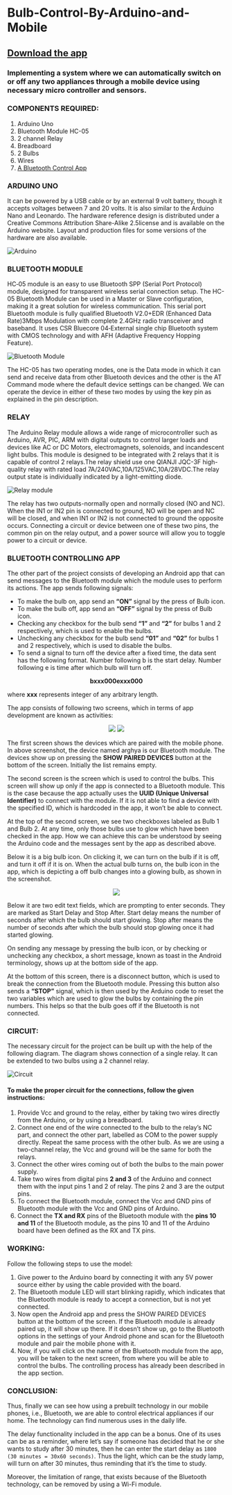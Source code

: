 # Bulb-Control-By-Arduino-and-Mobile

## [Download the app](https://github.com/Devansh-Maurya/Bulb-Control-By-Arduino-and-Mobile/raw/master/Bluetooth%20Bulb%20Control.apk)

### Implementing a system where we can automatically switch on or off any two appliances through a mobile device using necessary micro controller and sensors.

### COMPONENTS REQUIRED:
1. Arduino Uno
2. Bluetooth Module HC-05
3. 2 channel Relay
4. Breadboard
5. 2 Bulbs
6. Wires
7. [A Bluetooth Control App](https://github.com/Devansh-Maurya/Bulb-Control-By-Arduino-and-Mobile/raw/master/Bluetooth%20Bulb%20Control.apk)

### ARDUINO UNO
It can be powered by a USB cable or by an external 9 volt battery, though it accepts voltages between 7 and 20 volts. It is also similar to the Arduino Nano and Leonardo. The hardware reference design is distributed under a Creative Commons Attribution Share-Alike 2.5license and is available on the Arduino website. Layout and production files for some versions of the hardware are also available.

![Arduino](/arduino.png "Arduino")

### BLUETOOTH MODULE
HC‐05 module is an easy to use Bluetooth SPP (Serial Port Protocol) module, designed for transparent wireless serial connection setup. The HC-05 Bluetooth Module can be used in a Master or Slave configuration, making it a great solution for wireless communication. This serial port Bluetooth module is fully qualified Bluetooth V2.0+EDR (Enhanced Data
Rate)3Mbps Modulation with complete 2.4GHz radio transceiver and baseband. It uses CSR Bluecore 04‐External single chip Bluetooth system with CMOS technology and with AFH (Adaptive Frequency Hopping Feature).

![Bluetooth Module](/bluetooth.png "Bluetooth Module")

The HC-05 has two operating modes, one is the Data mode in which it can send and receive data from other Bluetooth devices and the other is the AT Command mode where the default device settings can be changed. We can operate the device in either of these two modes by using the key pin as explained in the pin description.

### RELAY
The Arduino Relay module allows a wide range of microcontroller such as Arduino, AVR, PIC, ARM with digital outputs to control larger loads and devices like AC or DC Motors, electromagnets, solenoids, and incandescent light bulbs. This module is designed to be integrated with 2 relays that it is capable of control 2 relays.The relay shield use one QIANJI JQC-3F high-quality relay with rated load 7A/240VAC,10A/125VAC,10A/28VDC.The relay output state is individually indicated by a light-emitting diode.

![Relay module](/relay.png "Relay module")

The relay has two outputs-normally open and normally closed (NO and NC). When the IN1 or IN2 pin is connected to ground, NO will be open and NC will be closed, and when IN1 or IN2 is not connected to ground the opposite occurs. Connecting a circuit or device between one of these two pins, the common pin on the relay output, and a power source will allow you to toggle power to a circuit or device.

### BLUETOOTH CONTROLLING APP
The other part of the project consists of developing an Android app that can send messages to the Bluetooth module which the module uses to perform its actions. The app sends following signals:

* To make the bulb on, app send an **“ON”** signal by the press of Bulb icon.
* To make the bulb off, app send an **“OFF”** signal by the press of Bulb icon.
* Checking any checkbox for the bulb send **“1”** and **“2”** for bulbs 1 and 2 respectively, which is used to enable the bulbs.
* Unchecking any checkbox for the bulb send **“01”** and **“02”** for bulbs 1 and 2 respectively, which is used to disable the bulbs.
* To send a signal to turn off the device after a fixed time, the data sent has the following format. Number following b is the start delay. Number following e is time after which bulb will turn off.

<p align="center">
  <b>bxxx000exxx000</b>
</p>
   
where **xxx** represents integer of any arbitrary length.

The app consists of following two screens, which in terms of app development are known as activities:

<p align="center">
  <img src="/screen1.png">
  <img src="/screen2.png">
</p>

The first screen shows the devices which are paired with the mobile phone. In above screenshot, the device named arghya is our Bluetooth module. The devices show up on pressing the **SHOW PAIRED DEVICES** button at the bottom of the screen. Initially the list remains empty.

The second screen is the screen which is used to control the bulbs. This screen will show up only if the app is connected to a Bluetooth module. This is the case because the app actually uses the **UUID (Unique Universal Identifier)** to connect with the module. If it is not able to find a device with the specified ID, which is hardcoded in the app, it won’t be able to
connect.

At the top of the second screen, we see two checkboxes labeled as Bulb 1 and Bulb 2. At any time, only those bulbs use to glow which have been checked in the app. How we can achieve this can be understood by seeing the Arduino code and the messages sent by the app as described above.

Below it is a big bulb icon. On clicking it, we can turn on the bulb if it is off, and turn it off if it is on. When the actual bulb turns on, the bulb icon in the app, which is depicting a off bulb changes into a glowing bulb, as shown in the screenshot.

<p align="center">
  <img src="/screen3.png">
</p>

Below it are two edit text fields, which are prompting to enter seconds. They are marked as Start Delay and Stop After. Start
delay means the number of seconds after which the bulb should start glowing. Stop after means the number of seconds after which the bulb should stop glowing once it had started glowing.

On sending any message by pressing the bulb icon, or by checking or unchecking any checkbox, a short message, known as toast in the Android terminology, shows up at the bottom side of the app.

At the bottom of this screen, there is a disconnect button, which is used to break the connection from the Bluetooth module. Pressing this button also sends a **“STOP”** signal, which is then used by the Arduino code to reset the two variables which are used to glow the bulbs by containing the pin numbers. This helps so that the bulb goes off if the Bluetooth is not connected.

### CIRCUIT:
The necessary circuit for the project can be built up with the help of the following diagram.
The diagram shows connection of a single relay. It can be extended to two bulbs using a 2
channel relay.

![Circuit](/circuit.png "Circuit")

#### To make the proper circuit for the connections, follow the given instructions:

1. Provide Vcc and ground to the relay, either by taking two wires directly from the
Arduino, or by using a breadboard.
2. Connect one end of the wire connected to the bulb to the relay’s NC part, and
connect the other part, labelled as COM to the power supply directly. Repeat the
same process with the other bulb. As we are using a two-channel relay, the Vcc and
ground will be the same for both the relays.
3. Connect the other wires coming out of both the bulbs to the main power supply.
4. Take two wires from digital pins **2 and 3** of the Arduino and connect them with the
input pins 1 and 2 of relay. The pins 2 and 3 are the output pins.
5. To connect the Bluetooth module, connect the Vcc and GND pins of Bluetooth
module with the Vcc and GND pins of Arduino.
6. Connect the **TX and RX** pins of the Bluetooth module with the **pins 10 and 11** of
the Bluetooth module, as the pins 10 and 11 of the Arduino board have been defined
as the RX and TX pins.

### WORKING:

Follow the following steps to use the model:
1. Give power to the Arduino board by connecting it with any 5V power source either
by using the cable provided with the board.
2. The Bluetooth module LED will start blinking rapidly, which indicates that the
Bluetooth module is ready to accept a connection, but is not yet connected.
3. Now open the Android app and press the SHOW PAIRED DEVICES button at the
bottom of the screen. If the Bluetooth module is already paired up, it will show up
there. If it doesn’t show up, go to the Bluetooth options in the settings of your
Android phone and scan for the Bluetooth module and pair the mobile phone with it.
4. Now, if you will click on the name of the Bluetooth module from the app, you will be
taken to the next screen, from where you will be able to control the bulbs. The
controlling process has already been described in the app section.

### CONCLUSION:
Thus, finally we can see how using a prebuilt technology in our mobile phones, i.e.,
Bluetooth, we are able to control electrical appliances if our home. The technology can find
numerous uses in the daily life.

The delay functionality included in the app can be a bonus. One of its uses can be as a
reminder, where let’s say if someone has decided that he or she wants to study after 30
minutes, then he can enter the start delay as `1800 (30 minutes = 30x60 seconds)`. Thus the
light, which can be the study lamp, will turn on after 30 minutes, thus reminding that it’s
the time to study.

Moreover, the limitation of range, that exists because of the Bluetooth technology, can be
removed by using a Wi-Fi module.
